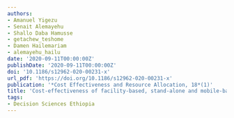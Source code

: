 ```yaml
---
authors:
- Amanuel Yigezu
- Senait Alemayehu
- Shallo Daba Hamusse
- getachew_teshome
- Damen Hailemariam
- alemayehu_hailu
date: '2020-09-11T00:00:00Z'
publishDate: '2020-09-11T00:00:00Z'
doi: '10.1186/s12962-020-00231-x'
url_pdf: 'https://doi.org/10.1186/s12962-020-00231-x'
publication: '*Cost Effectiveness and Resource Allocation, 18*(1)'
title: 'Cost-effectiveness of facility-based, stand-alone and mobile-based voluntary counseling and testing for HIV in Addis Ababa, Ethiopia'
tags:
- Decision Sciences Ethiopia
---
```

